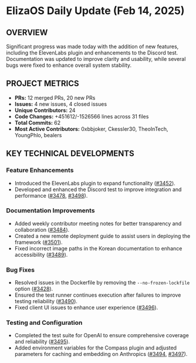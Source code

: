 # ElizaOS Daily Update (Feb 14, 2025)

## OVERVIEW

Significant progress was made today with the addition of new features, including the ElevenLabs plugin and enhancements to the Discord test. Documentation was updated to improve clarity and usability, while several bugs were fixed to enhance overall system stability.

## PROJECT METRICS

- **PRs:** 12 merged PRs, 20 new PRs
- **Issues:** 4 new issues, 4 closed issues
- **Unique Contributors:** 24
- **Code Changes:** +451612/-1526566 lines across 31 files
- **Total Commits:** 62
- **Most Active Contributors:** 0xbbjoker, Ckessler30, TheoInTech, YoungPhlo, bealers

## KEY TECHNICAL DEVELOPMENTS

### Feature Enhancements

- Introduced the ElevenLabs plugin to expand functionality ([#3452](https://github.com/elizaos/eliza/pull/3452)).
- Developed and enhanced the Discord test to improve integration and performance ([#3478](https://github.com/elizaos/eliza/pull/3478), [#3498](https://github.com/elizaos/eliza/pull/3498)).

### Documentation Improvements

- Added weekly contributor meeting notes for better transparency and collaboration ([#3484](https://github.com/elizaos/eliza/pull/3484)).
- Created a new remote deployment guide to assist users in deploying the framework ([#3501](https://github.com/elizaos/eliza/pull/3501)).
- Fixed incorrect image paths in the Korean documentation to enhance accessibility ([#3489](https://github.com/elizaos/eliza/pull/3489)).

### Bug Fixes

- Resolved issues in the Dockerfile by removing the `--no-frozen-lockfile` option ([#3428](https://github.com/elizaos/eliza/pull/3428)).
- Ensured the test runner continues execution after failures to improve testing reliability ([#3490](https://github.com/elizaos/eliza/pull/3490)).
- Fixed client UI issues to enhance user experience ([#3496](https://github.com/elizaos/eliza/pull/3496)).

### Testing and Configuration

- Completed the test suite for OpenAI to ensure comprehensive coverage and reliability ([#3495](https://github.com/elizaos/eliza/pull/3495)).
- Added environment variables for the Compass plugin and adjusted parameters for caching and embedding on Anthropics ([#3494](https://github.com/elizaos/eliza/pull/3494), [#3497](https://github.com/elizaos/eliza/pull/3497)).
